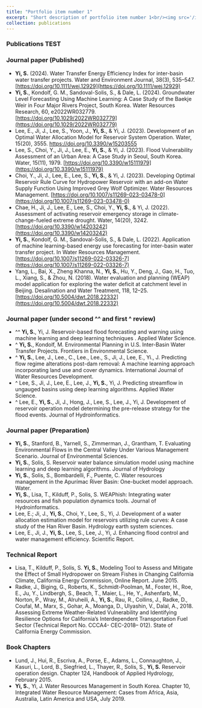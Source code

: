 ```yaml
---
title: "Portfolio item number 1"
excerpt: "Short description of portfolio item number 1<br/><img src='/images/500x300.png'>"
collection: publications
---
```



### Publications TEST
### Journal paper (Published)
* **Yi, S.** (2024). Water Transfer Energy Efficiency Index for inter-basin water transfer projects. Water and Environment Journal, 38(3), 535–547.[https://doi.org/10.1111/wej.12929](https://doi.org/10.1111/wej.12929) 
* **Yi, S.**, Kondolf, G. M., Sandoval-Solis, S., & Dale, L. (2024). Groundwater Level Forecasting Using Machine Learning: A Case Study of the Baekje Weir in Four Major Rivers Project, South Korea. Water Resources Research, 60, e2022WR032779. [https://doi.org/10.1029/2022WR032779](https://doi.org/10.1029/2022WR032779) 
* Lee, E., Ji, J., Lee, S., Yoon, J., **Yi, S.**, & Yi, J. (2023). Development of an Optimal Water Allocation Model for Reservoir System Operation. Water, 15(20), 3555. https://doi.org/10.3390/w15203555
* Lee, S., Choi, Y., Ji, J., Lee, E., **Yi, S.**, & Yi, J. (2023). Flood Vulnerability Assessment of an Urban Area: A Case Study in Seoul, South Korea. Water, 15(11), 1979. [https://doi.org/10.3390/w15111979](https://doi.org/10.3390/w15111979) 
* Choi, Y., Ji, J., Lee, E., Lee, S., **Yi, S.**, & Yi, J. (2023). Developing Optimal Reservoir Rule Curve for Hydropower Reservoir with an add-on Water Supply Function Using Improved Grey Wolf Optimizer. Water Resources Management. [https://doi.org/10.1007/s11269-023-03478-0](https://doi.org/10.1007/s11269-023-03478-0) 
* Chae, H., Ji, J., Lee, E., Lee, S., Choi, Y., **Yi, S.**, & Yi, J. (2022). Assessment of activating reservoir emergency storage in climate-change-fueled extreme drought. Water, 14(20), 3242. [https://doi.org/10.3390/w14203242](https://doi.org/10.3390/w14203242) 
* **Yi, S.**, Kondolf, G. M., Sandoval-Solis, S., & Dale, L. (2022). Application of machine learning-based energy use forecasting for inter-basin water transfer project. In Water Resources Management. [https://doi.org/10.1007/s11269-022-03326-7](https://doi.org/10.1007/s11269-022-03326-7) 
* Yang, L., Bai, X., Zheng Khanna, N., **Yi, S.**, Hu, Y., Deng, J., Gao, H., Tuo, L., Xiang, S., & Zhou, N. (2018). Water evaluation and planning (WEAP) model application for exploring the water deficit at catchment level in Beijing. Desalination and Water Treatment, 118, 12–25. [https://doi.org/10.5004/dwt.2018.22332](https://doi.org/10.5004/dwt.2018.22332) 

### Journal paper (under second ^^ and first ^ review)
*	^^ **Yi, S.**, Yi, J. Reservoir-based flood forecasting and warning using machine learning and deep learning techniques . Applied Water Science.
*	^ **Yi, S.**, Kondolf, M. Environmental Planning in U.S. Inter-Basin Water Transfer Projects. Frontiers in Environmental Science.
*	^ **Yi, S.**, Lee, J., Lee., C., Lee., Lee., S., Ji, J., Lee, E., Yi., J. Predicting flow regime alterations post-dam removal: A machine learning approach incorporating land use and cover dynamics. International Journal of Water Resources Development.
*	^ Lee, S., Ji, J., Lee, E., Lee, J., **Yi, S.**, Yi, J. Predicting streamflow in ungauged basins using deep learning algorithms. Applied Water Science.
*	^ Lee, E., **Yi, S.**, Ji, J., Hong, J., Lee, S., Lee, J., Yi, J. Development of reservoir operation model determining the pre-release strategy for the flood events. Journal of Hydroinformatics.
  
### Journal paper (Preparation)
*	**Yi, S.**, Stanford, B., Yarnell, S., Zimmerman, J., Grantham, T. Evaluating Environmental Flows in the Central Valley Under Various Management Scenario. Journal of Environmental Sciences. 
*	**Yi, S.**, Solis, S. Reservoir water balance simulation model using machine learning and deep learning algorithms. Journal of Hydrology
*	**Yi, S.**, Solis, S., Bombardelli, F., Puente, C. Water resources management in the Apurímac River Basin: One-bucket model approach. Water.
*	**Yi, S.**, Lisa, T., Kilduff, P., Solis, S. WEAPhish: Integrating water resources and fish population dynamics tools. Journal of Hydroinformatics.
*	Lee, E.; Ji, J., **Yi, S.**, Choi, Y., Lee, S., Yi, J. Development of a water allocation estimation model for reservoirs utilizing rule curves: A case study of the Han River Basin. Hydrology earth system sciences.
*	Lee, E., Ji, J., **Yi, S.**, Lee, S., Lee, J., Yi, J. Enhancing flood control and water management efficiency. Scientific Report.
  
### Technical Report 
*	Lisa, T., Kilduff, P., Solis, S. **Yi, S.**, Modeling Tool to Assess and Mitigate the Effect of Small Hydropower on Stream Fishes in Changing California Climate, California Energy Commission, Online Report. June 2015.
*	Radke, J., Biging, G., Roberts, K., Schmidt-Poolman, M., Foster, H., Roe, E., Ju, Y., Lindbergh, S., Beach, T., Maier, L., He, Y., Ashenfarb, M., Norton, P., Wray, M., Alruheili, A., **Yi, S.**, Rau, R., Collins, J., Radke, D., Coufal, M., Marx, S., Gohar, A., Moanga, D., Ulyashin, V., Dalal, A., 2018. Assessing Extreme Weather-Related Vulnerability and Identifying Resilience Options for California’s Interdependent Transportation Fuel Sector (Technical Report No. CCCA4- CEC-2018– 012). State of California Energy Commission.

### Book Chapters
* Lund, J., Hui, R., Escriva, A., Porse, E., Adams, L., Connaughton, J., Kasuri, L., Lord, B., Siegfried, L., Thayer, R., Solis, S., **Yi, S.** Reservoir operation design. Chapter 124, Handbook of Applied Hydrology, February 2015. 
* **Yi, S.**, Yi, J. Water Resources Management in South Korea. Chapter 10, Integrated Water Resource Management: Cases from Africa, Asia, Australia, Latin America and USA, July 2019. 

